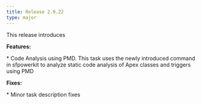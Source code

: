 ```yaml
---
title: Release 2.0.22
type: major
---
```


This release introduces

**Features:**

\* Code Analysis using PMD. This task uses the newly introduced command in sfpowerkit to analyze static code analysis of Apex classes and triggers using PMD

**Fixes:**

\* Minor task description fixes